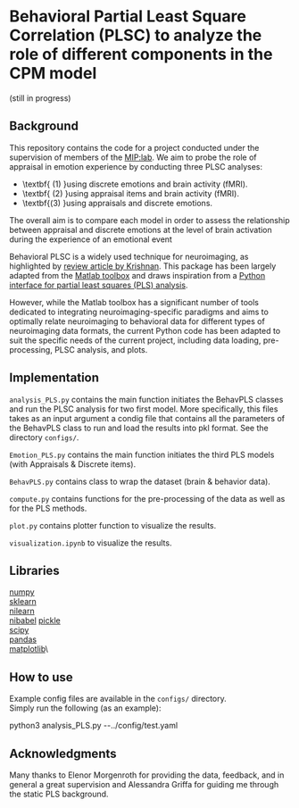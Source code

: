 # Behavioral Partial Least Square Correlation (PLSC) to analyze the role of different components in the CPM model
(still in progress)
## Background

This repository contains the code  for a project conducted under the supervision of members of the [MIP:lab](https://miplab.epfl.ch/).
We aim to probe the role of appraisal in emotion experience by conducting three PLSC analyses:
- \textbf{ (1) }using discrete emotions and brain activity (fMRI).
- \textbf{ (2) }using appraisal items and brain activity (fMRI).
- \textbf{(3) }using appraisals and discrete emotions. 

The overall aim is to compare each model in order to assess the relationship between appraisal and discrete emotions at the level of brain activation during the experience of an emotional event


Behavioral PLSC is a widely used technique for neuroimaging, as highlighted by [review article by Krishnan](https://pubmed.ncbi.nlm.nih.gov/20656037/). This package has been largely adapted from the [Matlab toolbox](https://github.com/valkebets/myPLS-1) and draws inspiration from a [Python interface for partial least squares (PLS) analysis](https://github.com/valkebets/myPLS-1).

However, while the Matlab toolbox has a significant number of tools dedicated to integrating neuroimaging-specific paradigms and aims to optimally relate neuroimaging to behavioral data for different types of neuroimaging data formats, the current Python code has been adapted to suit the specific needs of the current project, including data loading, pre-processing, PLSC analysis, and plots. 

## Implementation
`analysis_PLS.py` contains the main function initiates the BehavPLS classes and run the PLSC analysis for two first model. More specifically, this files takes as an input argument a condig file that contains all the parameters of the BehavPLS class to run and load the results into pkl format. See the directory `configs/`. 

`Emotion_PLS.py` contains the main function initiates the third PLS models (with Appraisals & Discrete items). 

`BehavPLS.py` contains class  to wrap the dataset (brain & behavior data). 


`compute.py` contains functions for the pre-processing of the data as well as for the PLS methods.

`plot.py` contains plotter function to visualize the results.

`visualization.ipynb` to visualize the results.

## Libraries
[numpy](https://numpy.org/)\
[sklearn](https://scikit-learn.org/stable/)\
[nilearn](https://nilearn.github.io/stable/index.html)\
[nibabel](https://nipy.org/nibabel/)
[pickle](https://docs.python.org/3/library/pickle.html)\
[scipy](https://scipy.org/)\
[pandas](https://pandas.pydata.org/)\
[matplotlib](https://matplotlib.org/stable/api/_as_gen/matplotlib.pyplot.plot.html)\

## How to use
Example config files are available in the `configs/` directory.\
Simply run the following (as an example):

python3 analysis_PLS.py --../config/test.yaml


## Acknowledgments
Many thanks to Elenor Morgenroth for providing the data, feedback, and in general a great supervision and Alessandra Griffa for guiding me through the static PLS background.
